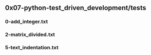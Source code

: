 ## 0x07-python-test_driven_development/tests
### 0-add_integer.txt
### 2-matrix_divided.txt
### 5-text_indentation.txt
